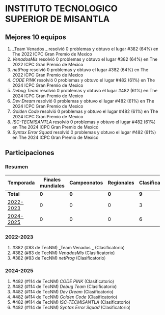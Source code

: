 ---
---

# INSTITUTO TECNOLOGICO SUPERIOR DE MISANTLA

## Mejores 10 equipos

1. _Team Venados _ resolvió 0 problemas y obtuvo el lugar #382 (64%) en The 2022 ICPC Gran Premio de Mexico
1. _VenadosMis_ resolvió 0 problemas y obtuvo el lugar #382 (64%) en The 2022 ICPC Gran Premio de Mexico
1. _netProg_ resolvió 0 problemas y obtuvo el lugar #382 (64%) en The 2022 ICPC Gran Premio de Mexico
1. _CODE PINK_ resolvió 0 problemas y obtuvo el lugar #482 (61%) en The 2024 ICPC Gran Premio de Mexico
1. _Debug Team_ resolvió 0 problemas y obtuvo el lugar #482 (61%) en The 2024 ICPC Gran Premio de Mexico
1. _Dev Dream_ resolvió 0 problemas y obtuvo el lugar #482 (61%) en The 2024 ICPC Gran Premio de Mexico
1. _Golden Code_ resolvió 0 problemas y obtuvo el lugar #482 (61%) en The 2024 ICPC Gran Premio de Mexico
1. _ISC-TECMISANTLA_ resolvió 0 problemas y obtuvo el lugar #482 (61%) en The 2024 ICPC Gran Premio de Mexico
1. _Syntax Error Squad_ resolvió 0 problemas y obtuvo el lugar #482 (61%) en The 2024 ICPC Gran Premio de Mexico

## Participaciones

### Resumen

| Temporada | Finales mundiales | Campeonatos | Regionales | Clasificatorios | Equipos |
| --- | --- | --- | --- | --- | --- |
| **Total** | **0** | **0** | **0** | **9** | **9** |
| [2022-2023](#2022-2023) | 0 | 0 | 0 | 3 | 3 |
| [2024-2025](#2024-2025) | 0 | 0 | 0 | 6 | 6 |

### 2022-2023

1. #382 (#83 de TecNM) _Team Venados _ (Clasificatorio)
1. #382 (#83 de TecNM) _VenadosMis_ (Clasificatorio)
1. #382 (#83 de TecNM) _netProg_ (Clasificatorio)

### 2024-2025

1. #482 (#114 de TecNM) _CODE PINK_ (Clasificatorio)
1. #482 (#114 de TecNM) _Debug Team_ (Clasificatorio)
1. #482 (#114 de TecNM) _Dev Dream_ (Clasificatorio)
1. #482 (#114 de TecNM) _Golden Code_ (Clasificatorio)
1. #482 (#114 de TecNM) _ISC-TECMISANTLA_ (Clasificatorio)
1. #482 (#114 de TecNM) _Syntax Error Squad_ (Clasificatorio)



